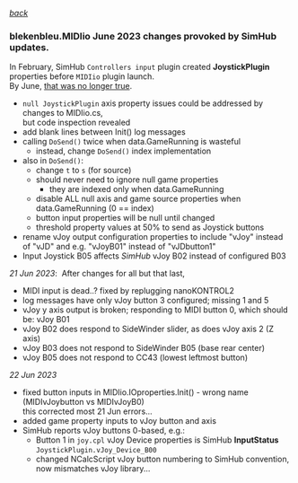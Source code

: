 [*back*](../README.md)

### blekenbleu.MIDIio June 2023 changes provoked by SimHub updates.

In February, SimHub `Controllers input` plugin created **JoystickPlugin** properties before `MIDIio` plugin launch.  
By June, [that was no longer true](../../../#simhub-v843-breakage).  
- `null JoystickPlugin` axis property issues could be addressed by changes to MIDIio.cs,  
  but code inspection revealed
- add blank lines between Init() log messages
- calling `DoSend()` twice when data.GameRunning is wasteful  
  - instead, change `DoSend()` index implementation  
- also in `DoSend()`:  
  - change `t` to `s` (for source)
  - should never need to ignore null game properties
    - they are indexed only when data.GameRunning
  - disable ALL null axis and game source properties when data.GameRunning (0 == index)
  - button input properties will be null until changed
  - threshold property values at 50% to send as Joystick buttons
- rename vJoy output configuration properties to include "vJoy" instead of "vJD" and e.g. "vJoyB01" instead of "vJDbutton1"
- Input Joystick B05 affects *SimHub* vJoy B02 instead of configured B03

*21 Jun 2023*:&nbsp; After changes for all but that last,
- MIDI input is dead..? fixed by replugging nanoKONTROL2
- log messages have only vJoy button 3 configured;  missing 1 and 5
- vJoy y axis output is broken; responding to MIDI button 0, which should be:
  vJoy B01
- vJoy B02 does respond to SideWinder slider, as does vJoy axis 2 (Z axis)
- vJoy B03 does not respond to SideWinder B05 (base rear center)
- vJoy B05 does not respond to CC43 (lowest leftmost button)  

*22 Jun 2023*  
- fixed button inputs in MIDIio.IOproperties.Init() - wrong name (MIDIvJoybutton vs MIDIvJoyB0)  
  this corrected most 21 Jun errors...
- added game property inputs to vJoy button and axis
- SimHub reports vJoy buttons 0-based, e.g.:  
  - Button 1 in `joy.cpl` vJoy Device properties is SimHub **InputStatus** `JoystickPlugin.vJoy_Device_B00`  
  - changed NCalcScript vJoy button numbering to SimHub convention, now mismatches vJoy library...

